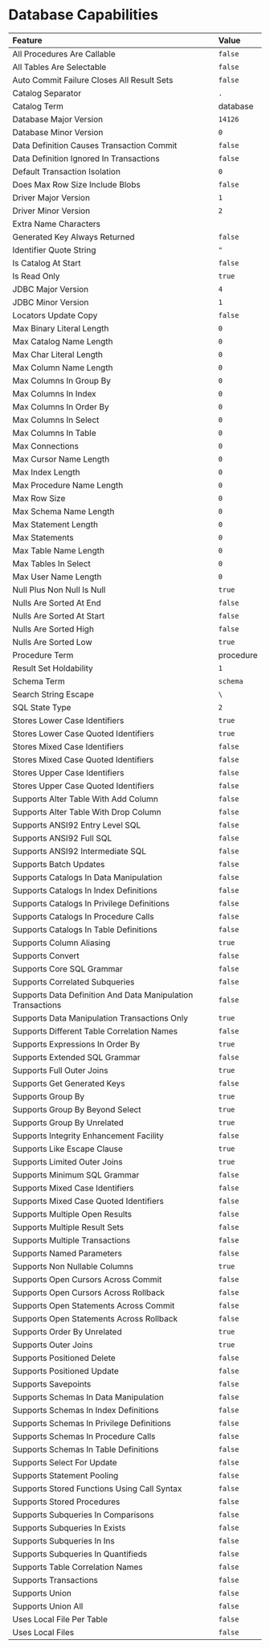 # Database Capabilities

| **Feature** | **Value** |
|:--------|:------|
| All Procedures Are Callable |  `false`  |
| All Tables Are Selectable |  `false`  |
| Auto Commit Failure Closes All Result Sets |  `false`  |
| Catalog Separator |  `.`  |
| Catalog Term |  database  |
| Database Major Version |  `14126`  |
| Database Minor Version |  `0`  |
| Data Definition Causes Transaction Commit |  `false`  |
| Data Definition Ignored In Transactions |  `false`  |
| Default Transaction Isolation |  `0`  |
| Does Max Row Size Include Blobs |  `false`  |
| Driver Major Version |  `1`  |
| Driver Minor Version |  `2`  |
| Extra Name Characters |  |
| Generated Key Always Returned |  `false`  |
| Identifier Quote String |  `"`  |
| Is Catalog At Start |  `false`  |
| Is Read Only |  `true`  |
| JDBC Major Version |  `4`  |
| JDBC Minor Version |  `1`  |
| Locators Update Copy |  `false`  |
| Max Binary Literal Length |  `0`  |
| Max Catalog Name Length |  `0`  |
| Max Char Literal Length |  `0`  |
| Max Column Name Length |  `0`  |
| Max Columns In Group By |  `0`  |
| Max Columns In Index |  `0`  |
| Max Columns In Order By |  `0`  |
| Max Columns In Select |  `0`  |
| Max Columns In Table |  `0`  |
| Max Connections |  `0`  |
| Max Cursor Name Length |  `0`  |
| Max Index Length |  `0`  |
| Max Procedure Name Length |  `0`  |
| Max Row Size |  `0`  |
| Max Schema Name Length |  `0`  |
| Max Statement Length |  `0`  |
| Max Statements |  `0`  |
| Max Table Name Length |  `0`  |
| Max Tables In Select |  `0`  |
| Max User Name Length |  `0`  |
| Null Plus Non Null Is Null |  `true`  |
| Nulls Are Sorted At End |  `false`  |
| Nulls Are Sorted At Start |  `false`  |
| Nulls Are Sorted High |  `false`  |
| Nulls Are Sorted Low |  `true`  |
| Procedure Term |  procedure  |
| Result Set Holdability |  `1`  |
| Schema Term |  `schema`  |
| Search String Escape |  `\`  |
| SQL State Type |  `2`  |
| Stores Lower Case Identifiers |  `true`  |
| Stores Lower Case Quoted Identifiers |  `true`  |
| Stores Mixed Case Identifiers |  `false`  |
| Stores Mixed Case Quoted Identifiers |  `false`  |
| Stores Upper Case Identifiers |  `false`  |
| Stores Upper Case Quoted Identifiers |  `false`  |
| Supports Alter Table With Add Column |  `false`  |
| Supports Alter Table With Drop Column |  `false`  |
| Supports ANSI92 Entry Level SQL |  `false`  |
| Supports ANSI92 Full SQL |  `false`  |
| Supports ANSI92 Intermediate SQL |  `false`  |
| Supports Batch Updates |  `false`  |
| Supports Catalogs In Data Manipulation |  `false`  |
| Supports Catalogs In Index Definitions |  `false`  |
| Supports Catalogs In Privilege Definitions |  `false`  |
| Supports Catalogs In Procedure Calls |  `false`  |
| Supports Catalogs In Table Definitions |  `false`  |
| Supports Column Aliasing |  `true`  |
| Supports Convert |  `false`  |
| Supports Core SQL Grammar |  `false`  |
| Supports Correlated Subqueries |  `false`  |
| Supports Data Definition And Data Manipulation Transactions |  `false`  |
| Supports Data Manipulation Transactions Only |  `true`  |
| Supports Different Table Correlation Names |  `false`  |
| Supports Expressions In Order By |  `true`  |
| Supports Extended SQL Grammar |  `false`  |
| Supports Full Outer Joins |  `true`  |
| Supports Get Generated Keys |  `false`  |
| Supports Group By |  `true`  |
| Supports Group By Beyond Select |  `true`  |
| Supports Group By Unrelated |  `true`  |
| Supports Integrity Enhancement Facility |  `false` |
| Supports Like Escape Clause |  `true`  |
| Supports Limited Outer Joins |  `true`  |
| Supports Minimum SQL Grammar |  `false`  |
| Supports Mixed Case Identifiers |  `false`  |
| Supports Mixed Case Quoted Identifiers |  `false` |
| Supports Multiple Open Results |  `false`  |
| Supports Multiple Result Sets |  `false`  |
| Supports Multiple Transactions |  `false`  |
| Supports Named Parameters |  `false`  |
| Supports Non Nullable Columns |  `true`  |
| Supports Open Cursors Across Commit |  `false`  |
| Supports Open Cursors Across Rollback |  `false`  |
| Supports Open Statements Across Commit |  `false`  |
| Supports Open Statements Across Rollback |  `false`  |
| Supports Order By Unrelated |  `true`  |
| Supports Outer Joins |  `true`  |
| Supports Positioned Delete |  `false`  |
| Supports Positioned Update |  `false`  |
| Supports Savepoints |  `false`  |
| Supports Schemas In Data Manipulation |  `false`  |
| Supports Schemas In Index Definitions |  `false`  |
| Supports Schemas In Privilege Definitions |  `false`  |
| Supports Schemas In Procedure Calls |  `false`  |
| Supports Schemas In Table Definitions |  `false`  |
| Supports Select For Update |  `false`  |
| Supports Statement Pooling |  `false`  |
| Supports Stored Functions Using Call Syntax |  `false`  |
| Supports Stored Procedures |  `false`  |
| Supports Subqueries In Comparisons |  `false`  |
| Supports Subqueries In Exists |  `false`  |
| Supports Subqueries In Ins |  `false`  |
| Supports Subqueries In Quantifieds |  `false`  |
| Supports Table Correlation Names |  `false`  |
| Supports Transactions |  `false`  |
| Supports Union |  `false`  |
| Supports Union All |  `false`  |
| Uses Local File Per Table |  `false`  |
| Uses Local Files |  `false`  |